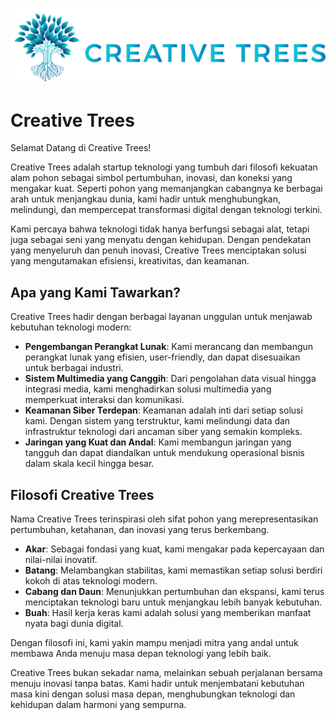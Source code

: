 ![Creative Trees](img/Creative-Trees.png)

# Creative Trees

Selamat Datang di Creative Trees!

Creative Trees adalah startup teknologi yang tumbuh dari filosofi kekuatan alam pohon sebagai simbol pertumbuhan, inovasi, dan koneksi yang mengakar kuat. Seperti pohon yang memanjangkan cabangnya ke berbagai arah untuk menjangkau dunia, kami hadir untuk menghubungkan, melindungi, dan mempercepat transformasi digital dengan teknologi terkini.

Kami percaya bahwa teknologi tidak hanya berfungsi sebagai alat, tetapi juga sebagai seni yang menyatu dengan kehidupan. Dengan pendekatan yang menyeluruh dan penuh inovasi, Creative Trees menciptakan solusi yang mengutamakan efisiensi, kreativitas, dan keamanan.

## Apa yang Kami Tawarkan?

Creative Trees hadir dengan berbagai layanan unggulan untuk menjawab kebutuhan teknologi modern:

- **Pengembangan Perangkat Lunak**: Kami merancang dan membangun perangkat lunak yang efisien, user-friendly, dan dapat disesuaikan untuk berbagai industri.
- **Sistem Multimedia yang Canggih**: Dari pengolahan data visual hingga integrasi media, kami menghadirkan solusi multimedia yang memperkuat interaksi dan komunikasi.
- **Keamanan Siber Terdepan**: Keamanan adalah inti dari setiap solusi kami. Dengan sistem yang terstruktur, kami melindungi data dan infrastruktur teknologi dari ancaman siber yang semakin kompleks.
- **Jaringan yang Kuat dan Andal**: Kami membangun jaringan yang tangguh dan dapat diandalkan untuk mendukung operasional bisnis dalam skala kecil hingga besar.

## Filosofi Creative Trees

Nama Creative Trees terinspirasi oleh sifat pohon yang merepresentasikan pertumbuhan, ketahanan, dan inovasi yang terus berkembang.

- **Akar**: Sebagai fondasi yang kuat, kami mengakar pada kepercayaan dan nilai-nilai inovatif.
- **Batang**: Melambangkan stabilitas, kami memastikan setiap solusi berdiri kokoh di atas teknologi modern.
- **Cabang dan Daun**: Menunjukkan pertumbuhan dan ekspansi, kami terus menciptakan teknologi baru untuk menjangkau lebih banyak kebutuhan.
- **Buah**: Hasil kerja keras kami adalah solusi yang memberikan manfaat nyata bagi dunia digital.

Dengan filosofi ini, kami yakin mampu menjadi mitra yang andal untuk membawa Anda menuju masa depan teknologi yang lebih baik.

Creative Trees bukan sekadar nama, melainkan sebuah perjalanan bersama menuju inovasi tanpa batas. Kami hadir untuk menjembatani kebutuhan masa kini dengan solusi masa depan, menghubungkan teknologi dan kehidupan dalam harmoni yang sempurna.